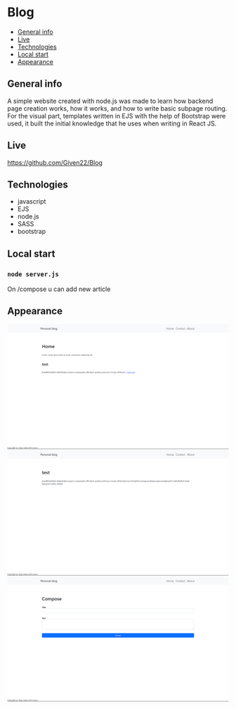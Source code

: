 # Blog

* [General info](#general-info)
* [Live](#live)
* [Technologies](#technologies)
* [Local start](#local-start)
* [Appearance](#appearance)

## General info
  
  A simple website created with node.js was made to learn how backend page creation works, how it works, and how to write basic subpage routing. For the visual part, templates written in EJS with the help of Bootstrap were used, it built the initial knowledge that he uses when writing in React JS.
  
## Live

  https://github.com/Given22/Blog

## Technologies
  
  * javascript
  * EJS
  * node.js
  * SASS
  * bootstrap
 
## Local start

### `node server.js`

 On /compose u can add new article
  
## Appearance

  ![main](/screens/main.PNG) 
  ![article](/screens/article.PNG)
  ![compose](/screens/compose.PNG)
